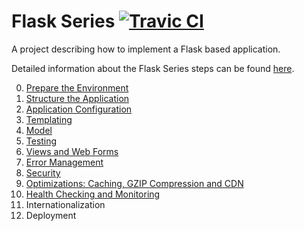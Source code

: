 # Flask Series [![Travic CI](https://travis-ci.org/damyanbogoev/flask-bookshelf.svg?style=flat)](https://travis-ci.org/damyanbogoev/flask-bookshelf)

A project describing how to implement a Flask based application.

Detailed information about the Flask Series steps can be found <a href="http://damyanon.net/?s=Flask+Series" title="Flask Series">here</a>.

<ol start="0">
  <li><a href="http://damyanon.net/flask-series-environment/" title="Flask Series: Prepare the Environment">Prepare the Environment</a></li>
  <li><a href="http://damyanon.net/flask-series-structure/" title="Flask Series: Structure the Application">Structure the Application</a></li>
  <li><a href="http://damyanon.net/flask-series-configuration/" title="Flask Series: Application Configuration">Application Configuration</a></li>
  <li><a href="http://damyanon.net/flask-series-templating/" title="Flask Series: Templating">Templating</a></li>
  <li><a href="http://damyanon.net/flask-series-model/" title="Flask Series: Model">Model</a></li>
   <li><a href="http://damyanon.net/flask-series-testing/" title="Flask Series: Testing">Testing</a></li>
  <li><a href="http://damyanon.net/flask-series-views" title="Flask Series: Views and Web Forms">Views and Web Forms</a></li>
  <li><a href="http://damyanon.net/flask-series-logging" title="Flask Series: Error Management">Error Management</a></li>
  <li><a href="http://damyanon.net/flask-series-security" title="Flask Series: Security">Security</a></li>
  <li><a href="http://damyanon.net/flask-series-optimizations/" title="Flask Series: Optimizations">Optimizations: Caching, GZIP Compression and CDN</a></li>
  <li><a href=" http://damyanon.net/flask-series-monitoring/" title="Flask Series: Health Check and Monitoring">Health Checking and Monitoring</a></li>
  <li>Internationalization</li>
  <li>Deployment</li>
</ol>
